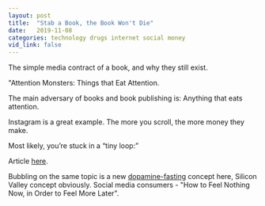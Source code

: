 ```yaml
---
layout: post
title:  "Stab a Book, the Book Won't Die"
date:   2019-11-08
categories: technology drugs internet social money
vid_link: false
---
```


The simple media contract of a book, and why they still exist.  

"Attention Monsters: Things that Eat Attention.

The main adversary of books and book publishing is: Anything that eats attention.

Instagram is a great example. The more you scroll, the more money they make.

Most likely, you’re stuck in a “tiny loop:”

Article [here].

Bubbling on the same topic is a new [dopamine-fasting](https://www.nytimes.com/2019/11/07/style/dopamine-fasting.html) concept here, Silicon Valley concept obviously.   Social media consumers - "How to Feel Nothing Now, in Order to Feel More Later".

[here]: //censoredplanet.org/russia
